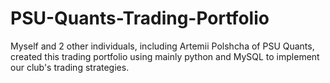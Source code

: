 # PSU-Quants-Trading-Portfolio
Myself and 2 other individuals, including Artemii Polshcha of PSU Quants, created this trading portfolio using mainly python and MySQL to implement our club's trading strategies.
